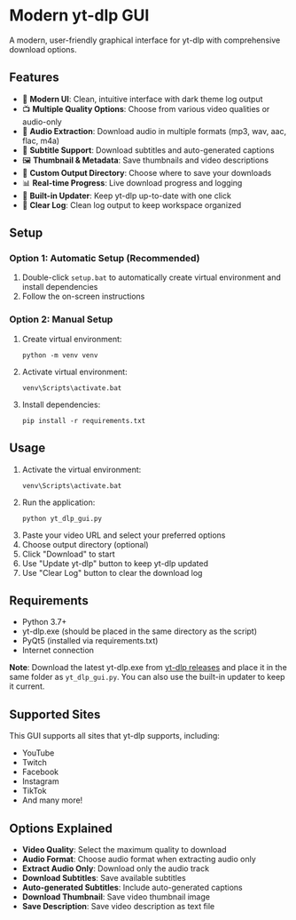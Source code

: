 # Modern yt-dlp GUI

A modern, user-friendly graphical interface for yt-dlp with comprehensive download options.

## Features

- 🎯 **Modern UI**: Clean, intuitive interface with dark theme log output
- 📺 **Multiple Quality Options**: Choose from various video qualities or audio-only
- 🎵 **Audio Extraction**: Download audio in multiple formats (mp3, wav, aac, flac, m4a)
- 📝 **Subtitle Support**: Download subtitles and auto-generated captions
- 🖼️ **Thumbnail & Metadata**: Save thumbnails and video descriptions
- 📁 **Custom Output Directory**: Choose where to save your downloads
- 📊 **Real-time Progress**: Live download progress and logging
- 🔄 **Built-in Updater**: Keep yt-dlp up-to-date with one click
- 🧹 **Clear Log**: Clean log output to keep workspace organized

## Setup

### Option 1: Automatic Setup (Recommended)
1. Double-click `setup.bat` to automatically create virtual environment and install dependencies
2. Follow the on-screen instructions

### Option 2: Manual Setup
1. Create virtual environment:
   ```
   python -m venv venv
   ```
2. Activate virtual environment:
   ```
   venv\Scripts\activate.bat
   ```
3. Install dependencies:
   ```
   pip install -r requirements.txt
   ```

## Usage

1. Activate the virtual environment:
   ```
   venv\Scripts\activate.bat
   ```
2. Run the application:
   ```
   python yt_dlp_gui.py
   ```
3. Paste your video URL and select your preferred options
4. Choose output directory (optional)
5. Click "Download" to start
6. Use "Update yt-dlp" button to keep yt-dlp updated
7. Use "Clear Log" button to clear the download log

## Requirements

- Python 3.7+
- yt-dlp.exe (should be placed in the same directory as the script)
- PyQt5 (installed via requirements.txt)
- Internet connection

**Note**: Download the latest yt-dlp.exe from [yt-dlp releases](https://github.com/yt-dlp/yt-dlp/releases) and place it in the same folder as `yt_dlp_gui.py`. You can also use the built-in updater to keep it current.

## Supported Sites

This GUI supports all sites that yt-dlp supports, including:
- YouTube
- Twitch
- Facebook
- Instagram
- TikTok
- And many more!

## Options Explained

- **Video Quality**: Select the maximum quality to download
- **Audio Format**: Choose audio format when extracting audio only
- **Extract Audio Only**: Download only the audio track
- **Download Subtitles**: Save available subtitles
- **Auto-generated Subtitles**: Include auto-generated captions
- **Download Thumbnail**: Save video thumbnail image
- **Save Description**: Save video description as text file
